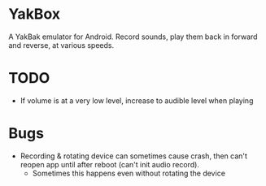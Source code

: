 YakBox
======

A YakBak emulator for Android. Record sounds, play them back in forward
and reverse, at various speeds.

# TODO
- If volume is at a very low level, increase to audible level when playing

# Bugs
- Recording & rotating device can sometimes cause crash, then can't
  reopen app until after reboot (can't init audio record).
    + Sometimes this happens even without rotating the device

